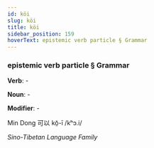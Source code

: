 ```yaml
---
id: köi
slug: köi
title: köi
sidebar_position: 159
hoverText: epistemic verb particle § Grammar
---
```


### epistemic verb particle § Grammar

**Verb**: -

**Noun**: -

**Modifier**: -

Min Dong 可以 kō̤-ī /kʰɔ.i/

*Sino-Tibetan Language Family*